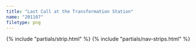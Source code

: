 ```yaml
---
title: "Last Call at the Transformation Station"
name: "201107"
filetype: png
---
```


{% include "partials/strip.html" %}
{% include "partials/nav-strips.html" %}